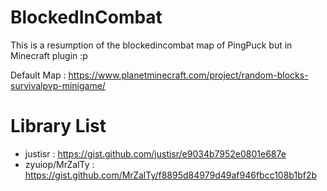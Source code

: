 # BlockedInCombat
This is a resumption of the blockedincombat map of PingPuck but in Minecraft plugin :p

Default Map : https://www.planetminecraft.com/project/random-blocks-survivalpvp-minigame/

# Library List
  - justisr : https://gist.github.com/justisr/e9034b7952e0801e687e
  - zyuiop/MrZalTy : https://gist.github.com/MrZalTy/f8895d84979d49af946fbcc108b1bf2b
